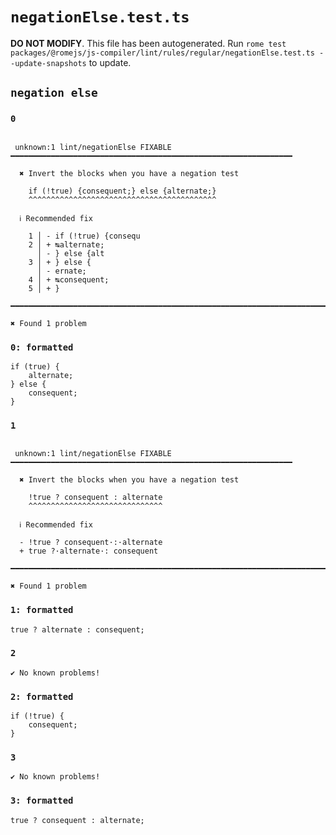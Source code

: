 # `negationElse.test.ts`

**DO NOT MODIFY**. This file has been autogenerated. Run `rome test packages/@romejs/js-compiler/lint/rules/regular/negationElse.test.ts --update-snapshots` to update.

## `negation else`

### `0`

```

 unknown:1 lint/negationElse FIXABLE ━━━━━━━━━━━━━━━━━━━━━━━━━━━━━━━━━━━━━━━━━━━━━━━━━━━━━━━━━━━━━━━

  ✖ Invert the blocks when you have a negation test

    if (!true) {consequent;} else {alternate;}
    ^^^^^^^^^^^^^^^^^^^^^^^^^^^^^^^^^^^^^^^^^^

  ℹ Recommended fix

    1 │ - if (!true) {consequ
    2 │ + ↹alternate;
      │ - } else {alt
    3 │ + } else {
      │ - ernate;
    4 │ + ↹consequent;
    5 │ + }

━━━━━━━━━━━━━━━━━━━━━━━━━━━━━━━━━━━━━━━━━━━━━━━━━━━━━━━━━━━━━━━━━━━━━━━━━━━━━━━━━━━━━━━━━━━━━━━━━━━━

✖ Found 1 problem

```

### `0: formatted`

```
if (true) {
	alternate;
} else {
	consequent;
}

```

### `1`

```

 unknown:1 lint/negationElse FIXABLE ━━━━━━━━━━━━━━━━━━━━━━━━━━━━━━━━━━━━━━━━━━━━━━━━━━━━━━━━━━━━━━━

  ✖ Invert the blocks when you have a negation test

    !true ? consequent : alternate
    ^^^^^^^^^^^^^^^^^^^^^^^^^^^^^^

  ℹ Recommended fix

  - !true ? consequent·:·alternate
  + true ?·alternate·: consequent

━━━━━━━━━━━━━━━━━━━━━━━━━━━━━━━━━━━━━━━━━━━━━━━━━━━━━━━━━━━━━━━━━━━━━━━━━━━━━━━━━━━━━━━━━━━━━━━━━━━━

✖ Found 1 problem

```

### `1: formatted`

```
true ? alternate : consequent;

```

### `2`

```
✔ No known problems!

```

### `2: formatted`

```
if (!true) {
	consequent;
}

```

### `3`

```
✔ No known problems!

```

### `3: formatted`

```
true ? consequent : alternate;

```
